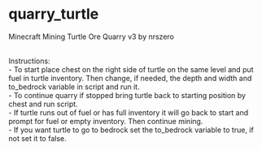 # quarry_turtle
 
Minecraft Mining Turtle Ore Quarry v3 by nrszero<br><br>                                        
	
Instructions:<br>
	- To start place chest on the right side of turtle on the same level 
		and put fuel in turtle inventory. Then change, if needed, the depth and width
		and to_bedrock variable in script and run it.<br>
	- To continue quarry if stopped bring turtle back to starting position
		by chest and run script.<br>
	- If turtle runs out of fuel or has full inventory it will go back to start
		and prompt for fuel or empty inventory. Then continue mining.<br>
	- If you want turtle to go to bedrock set the to_bedrock variable to true,
		if not set it to false.<br>
